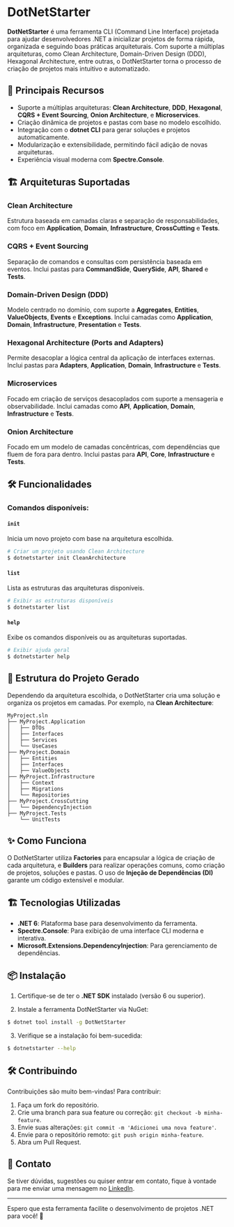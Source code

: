 # DotNetStarter

**DotNetStarter** é uma ferramenta CLI (Command Line Interface) projetada para ajudar desenvolvedores .NET a inicializar projetos de forma rápida, organizada e seguindo boas práticas arquiteturais. Com suporte a múltiplas arquiteturas, como Clean Architecture, Domain-Driven Design (DDD), Hexagonal Architecture, entre outras, o DotNetStarter torna o processo de criação de projetos mais intuitivo e automatizado.

## 🚀 Principais Recursos

- Suporte a múltiplas arquiteturas: **Clean Architecture**, **DDD**, **Hexagonal**, **CQRS + Event Sourcing**, **Onion Architecture**, e **Microservices**.
- Criação dinâmica de projetos e pastas com base no modelo escolhido.
- Integração com o **dotnet CLI** para gerar soluções e projetos automaticamente.
- Modularização e extensibilidade, permitindo fácil adição de novas arquiteturas.
- Experiência visual moderna com **Spectre.Console**.

## 🏗 Arquiteturas Suportadas

### **Clean Architecture**
Estrutura baseada em camadas claras e separação de responsabilidades, com foco em **Application**, **Domain**, **Infrastructure**, **CrossCutting** e **Tests**.

### **CQRS + Event Sourcing**
Separação de comandos e consultas com persistência baseada em eventos. Inclui pastas para **CommandSide**, **QuerySide**, **API**, **Shared** e **Tests**.

### **Domain-Driven Design (DDD)**
Modelo centrado no domínio, com suporte a **Aggregates**, **Entities**, **ValueObjects**, **Events** e **Exceptions**. Inclui camadas como **Application**, **Domain**, **Infrastructure**, **Presentation** e **Tests**.

### **Hexagonal Architecture (Ports and Adapters)**
Permite desacoplar a lógica central da aplicação de interfaces externas. Inclui pastas para **Adapters**, **Application**, **Domain**, **Infrastructure** e **Tests**.

### **Microservices**
Focado em criação de serviços desacoplados com suporte a mensageria e observabilidade. Inclui camadas como **API**, **Application**, **Domain**, **Infrastructure** e **Tests**.

### **Onion Architecture**
Focado em um modelo de camadas concêntricas, com dependências que fluem de fora para dentro. Inclui pastas para **API**, **Core**, **Infrastructure** e **Tests**.

## 🛠 Funcionalidades

### Comandos disponíveis:

#### `init`
Inicia um novo projeto com base na arquitetura escolhida.

```bash
# Criar um projeto usando Clean Architecture
$ dotnetstarter init CleanArchitecture
```

#### `list`
Lista as estruturas das arquiteturas disponíveis.

```bash
# Exibir as estruturas disponíveis
$ dotnetstarter list 
```

#### `help`
Exibe os comandos disponíveis ou as arquiteturas suportadas.

```bash
# Exibir ajuda geral
$ dotnetstarter help
```

## 📂 Estrutura do Projeto Gerado
Dependendo da arquitetura escolhida, o DotNetStarter cria uma solução e organiza os projetos em camadas. Por exemplo, na **Clean Architecture**:

```plaintext
MyProject.sln
├── MyProject.Application
│   ├── DTOs
│   ├── Interfaces
│   ├── Services
│   └── UseCases
├── MyProject.Domain
│   ├── Entities
│   ├── Interfaces
│   ├── ValueObjects
├── MyProject.Infrastructure
│   ├── Context
│   ├── Migrations
│   └── Repositories
├── MyProject.CrossCutting
│   └── DependencyInjection
├── MyProject.Tests
    └── UnitTests
```

## ✨ Como Funciona
O DotNetStarter utiliza **Factories** para encapsular a lógica de criação de cada arquitetura, e **Builders** para realizar operações comuns, como criação de projetos, soluções e pastas. O uso de **Injeção de Dependências (DI)** garante um código extensível e modular.

## 🏗 Tecnologias Utilizadas

- **.NET 6**: Plataforma base para desenvolvimento da ferramenta.
- **Spectre.Console**: Para exibição de uma interface CLI moderna e interativa.
- **Microsoft.Extensions.DependencyInjection**: Para gerenciamento de dependências.

## 📦 Instalação

1. Certifique-se de ter o **.NET SDK** instalado (versão 6 ou superior).

2. Instale a ferramenta DotNetStarter via NuGet:

```bash
$ dotnet tool install -g DotNetStarter
```

3. Verifique se a instalação foi bem-sucedida:

```bash
$ dotnetstarter --help
```

## 🛠 Contribuindo
Contribuições são muito bem-vindas! Para contribuir:

1. Faça um fork do repositório.
2. Crie uma branch para sua feature ou correção: `git checkout -b minha-feature`.
3. Envie suas alterações: `git commit -m 'Adicionei uma nova feature'`.
4. Envie para o repositório remoto: `git push origin minha-feature`.
5. Abra um Pull Request.

## 💬 Contato

Se tiver dúvidas, sugestões ou quiser entrar em contato, fique à vontade para me enviar uma mensagem no [LinkedIn](www.linkedin.com/in/rafael-aparecido-silva-oliveira).

---

Espero que esta ferramenta facilite o desenvolvimento de projetos .NET para você! 🚀